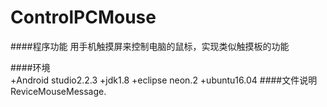 # ControlPCMouse
####程序功能
用手机触摸屏来控制电脑的鼠标，实现类似触摸板的功能

####环境  
+Android studio2.2.3 
+jdk1.8 
+eclipse neon.2 
+ubuntu16.04
####文件说明  
ReviceMouseMessage.



